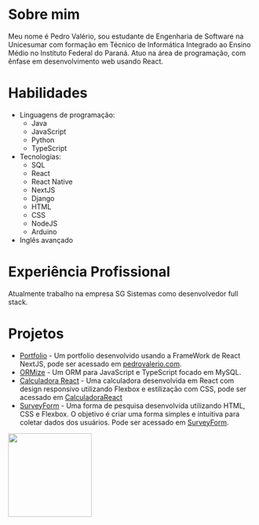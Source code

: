 <link rel="stylesheet" href="https://cdnjs.cloudflare.com/ajax/libs/font-awesome/5.15.3/css/all.min.css">

# Sobre mim

Meu nome é Pedro Valério, sou estudante de Engenharia de Software na Unicesumar com formação em Técnico de Informática Integrado ao Ensino Médio no Instituto Federal do Paraná. Atuo na área de programação, com ênfase em desenvolvimento web usando React.

# Habilidades

- Linguagens de programação: 
  - <i class="fab fa-java"></i> Java 
  - <i class="fab fa-js"></i> JavaScript 
  - <i class="fab fa-python"></i> Python 
  - TypeScript
- Tecnologias: 
  - <i class="fas fa-database"></i> SQL 
  - <i class="fab fa-react"></i> React 
  - <i class="fab fa-react"></i> React Native 
  - <i class="fab fa-nextjs"></i> NextJS 
  - <i class="fas fa-server"></i> Django 
  - <i class="fab fa-html5"></i> HTML 
  - <i class="fab fa-css3"></i> CSS 
  - <i class="fab fa-node-js"></i> NodeJS 
  - <i class="fas fa-microchip"></i> Arduino
- <i class="fas fa-globe"></i> Inglês avançado

# Experiência Profissional

Atualmente trabalho na empresa SG Sistemas como desenvolvedor full stack.

# Projetos

- [Portfolio](https://github.com/pedroddjkkk/Portfolio) - Um portfolio desenvolvido usando a FrameWork de React NextJS, pode ser acessado em [pedrovalerio.com](https://www.pedrovalerio.com).
- [ORMize](https://github.com/pedroddjkkk/ORMize) - Um ORM para JavaScript e TypeScript focado em MySQL.
- [Calculadora React](https://github.com/pedroddjkkk/CalculadoraReact) - Uma calculadora desenvolvida em React com design responsivo utilizando Flexbox e estilização com CSS, pode ser acessado em [CalculadoraReact](https://pedroddjkkk.github.io/CalculadoraReact/)
- [SurveyForm](https://github.com/pedroddjkkk/SurveyForm) - Uma forma de pesquisa desenvolvida utilizando HTML, CSS e Flexbox. O objetivo é criar uma forma simples e intuitiva para coletar dados dos usuários. Pode ser acessado em [SurveyForm](https://pedroddjkkk.github.io/SurveyForm/).

<section>
  <img src="https://github-readme-stats.vercel.app/api/top-langs/?username=pedroddjkkk&layout=compact&langs_count=9&theme=dark" height="170rem"/>
</section>
